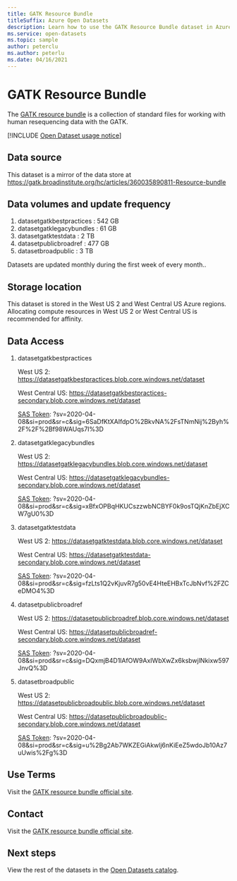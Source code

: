 ```yaml
---
title: GATK Resource Bundle
titleSuffix: Azure Open Datasets
description: Learn how to use the GATK Resource Bundle dataset in Azure Open Datasets.
ms.service: open-datasets
ms.topic: sample
author: peterclu
ms.author: peterlu
ms.date: 04/16/2021
---
```


# GATK Resource Bundle

The [GATK resource bundle](https://gatk.broadinstitute.org/hc/articles/360035890811-Resource-bundle) is a collection of standard files for working with human resequencing data with the GATK.

[!INCLUDE [Open Dataset usage notice](../../includes/open-datasets-usage-note.md)]

## Data source

This dataset is a mirror of the data store at https://gatk.broadinstitute.org/hc/articles/360035890811-Resource-bundle

## Data volumes and update frequency

1. datasetgatkbestpractices : 542 GB
1. datasetgatklegacybundles : 61 GB
1. datasetgatktestdata : 2 TB
1. datasetpublicbroadref : 477 GB
1. datasetbroadpublic : 3 TB

Datasets are updated monthly during the first week of every month..

## Storage location

This dataset is stored in the West US 2 and West Central US Azure regions. Allocating compute resources in West US 2 or West Central US is recommended for affinity.

## Data Access

1. datasetgatkbestpractices

    West US 2: https://datasetgatkbestpractices.blob.core.windows.net/dataset
    
    West Central US: https://datasetgatkbestpractices-secondary.blob.core.windows.net/dataset
    
    [SAS Token](https://docs.microsoft.com/azure/storage/common/storage-sas-overview): ?sv=2020-04-08&si=prod&sr=c&sig=6SaDfKtXAIfdpO%2BkvNA%2FsTNmNij%2Byh%2F%2F%2Bf98WAUqs7I%3D

2. datasetgatklegacybundles

    West US 2: https://datasetgatklegacybundles.blob.core.windows.net/dataset
    
    West Central US: https://datasetgatklegacybundles-secondary.blob.core.windows.net/dataset
    
    [SAS Token](https://docs.microsoft.com/azure/storage/common/storage-sas-overview): ?sv=2020-04-08&si=prod&sr=c&sig=xBfxOPBqHKUCszzwbNCBYF0k9osTQjKnZbEjXCW7gU0%3D

3. datasetgatktestdata

    West US 2: https://datasetgatktestdata.blob.core.windows.net/dataset
    
    West Central US: https://datasetgatktestdata-secondary.blob.core.windows.net/dataset
    
    [SAS Token](https://docs.microsoft.com/azure/storage/common/storage-sas-overview): ?sv=2020-04-08&si=prod&sr=c&sig=fzLts1Q2vKjuvR7g50vE4HteEHBxTcJbNvf%2FZCeDMO4%3D

4. datasetpublicbroadref
    
    West US 2: https://datasetpublicbroadref.blob.core.windows.net/dataset
    
    West Central US: https://datasetpublicbroadref-secondary.blob.core.windows.net/dataset
    
    [SAS Token](https://docs.microsoft.com/azure/storage/common/storage-sas-overview): ?sv=2020-04-08&si=prod&sr=c&sig=DQxmjB4D1lAfOW9AxIWbXwZx6ksbwjlNkixw597JnvQ%3D

5. datasetbroadpublic

    West US 2: https://datasetpublicbroadpublic.blob.core.windows.net/dataset
    
    West Central US: https://datasetpublicbroadpublic-secondary.blob.core.windows.net/dataset
    
    [SAS Token](https://docs.microsoft.com/azure/storage/common/storage-sas-overview): ?sv=2020-04-08&si=prod&sr=c&sig=u%2Bg2Ab7WKZEGiAkwlj6nKiEeZ5wdoJb10Az7uUwis%2Fg%3D

## Use Terms

Visit the [GATK resource bundle official site](https://gatk.broadinstitute.org/hc/articles/360035890811-Resource-bundle).

## Contact

Visit the [GATK resource bundle official site](https://gatk.broadinstitute.org/hc/articles/360035890811-Resource-bundle).

## Next steps

View the rest of the datasets in the [Open Datasets catalog](dataset-catalog.md).